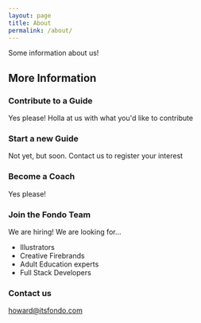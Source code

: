 ```yaml
---
layout: page
title: About
permalink: /about/
---
```


Some information about us!

## More Information

### Contribute to a Guide

Yes please! Holla at us with what you'd like to contribute

### Start a new Guide

Not yet, but soon. Contact us to register your interest

### Become a Coach

Yes please!

### Join the Fondo Team

We are hiring! We are looking for...
* Illustrators
* Creative Firebrands
* Adult Education experts
* Full Stack Developers

### Contact us

[howard@itsfondo.com](mailto:howard@itsfondo.com)